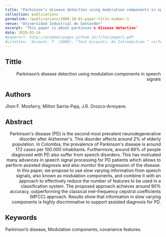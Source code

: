 ```yaml
---
title: "Parkinson’s disease detection using modulation components in speech signals"
collection: publications
permalink: /publications/2009-10-01-paper-title-number-1
venue: "Universidad Industrial de Santander"
excerpt: 'This paper is about parkinson's disease detection'
date: 2019-03-24
#paperurl: http://academicpages.github.io/files/paper1.pdf
#citation: 'Account, T. (2009). "Test Accounts: An Introduction." <i>Testing Studies</i>. 1(1).'
---
```



## Tittle
<div style="text-align: right"> 
Parkinson’s disease detection using modulation components in speech signals
</div>

## Authors
Jhon F. Moofarry, Milton Sarria-Paja, J.R. Orozco-Arroyave.

## Abstract
<div style="text-align: right"> 
Parkinson's disease (PD) is the second most prevalent neurodegenerative disorder after Alzheimer's. This disorder affects around 2% of elderly population. In Colombia, the prevalence of Parkinson's disease is around 172 cases per 100.000 inhabitants. Furthermore, around 89% of people diagnosed with PD also suffer from speech disorders. This has motivated many advances in speech signal processing for PD patients which allows to perform assisted diagnosis and also monitor the progression of the disease. In this paper, we propose to use slow varying information from speech signals, also known as modulation components, and combine it with an approach to effectively reduce the number of features to be used in a classification system. The proposed approach achieves around 90% accuracy, outperforming the classical mel-frequency cepstral coefficients (MFCC) approach. Results show that information in slow varying components is highly discriminative to support assisted diagnosis for PD. 
</div>

## Keywords
Parkinson’s disease, Modulation components, covariance features.
